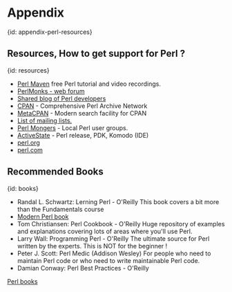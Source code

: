 # Appendix
{id: appendix-perl-resources}

## Resources, How to get support for Perl ?
{id: resources}

* [Perl Maven](http://perlmaven.com/) free Perl tutorial and video recordings.
* [PerlMonks - web forum](http://www.perlmonks.org/)
* [Shared blog of Perl developers](http://blogs.perl.org/)
* [CPAN](http://www.cpan.org/) - Comprehensive Perl Archive Network
* [MetaCPAN](http://metacpan.org/) - Modern search facility for CPAN
* [List of mailing lists.](http://lists.perl.org/)
* [Perl Mongers](http://www.pm.org/) - Local Perl user groups.
* [ActiveState](http://www.activestate.com/) - Perl release, PDK, Komodo (IDE)
* [perl.org](http://www.perl.org/)
* [perl.com](http://www.perl.com/)



## Recommended Books
{id: books}

* Randal L. Schwartz: Lerning Perl - O'Reilly This book covers a bit more than the Fundamentals course
* [Modern Perl book](http://www.onyxneon.com/books/modern_perl/index.html)
* Tom Christiansen: Perl Cookbook - O'Reilly Huge repository of examples and explanations covering lots of areas where you'll use Perl.
* Larry Wall: Programming Perl - O'Reilly The ultimate source for Perl written by the experts. This is NOT for the beginner !
* Peter J. Scott: Perl Medic (Addison Wesley) For people who need to maintain Perl code or who need to write maintainable Perl code.
* Damian Conway: Perl Best Practices - O'Reilly


[Perl books](http://books.perl.org)





